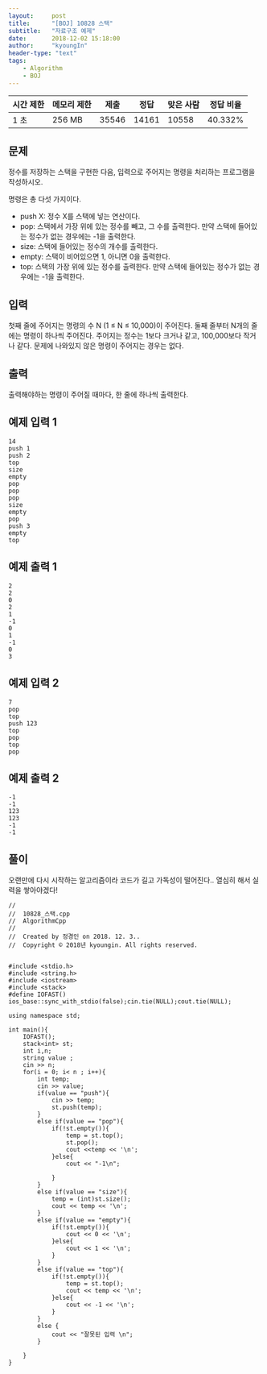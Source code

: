 ```yaml
---
layout:     post
title:      "[BOJ] 10828 스택"
subtitle:   "자료구조 예제"
date:       2018-12-02 15:18:00
author:     "kyoungIn"
header-type: "text"
tags:
    - Algorithm
    - BOJ
---
```



| 시간 제한 | 메모리 제한 | 제출  | 정답  | 맞은 사람 | 정답 비율 |
| --------- | ----------- | ----- | ----- | --------- | --------- |
| 1 초      | 256 MB      | 35546 | 14161 | 10558     | 40.332%   |

## 문제

정수를 저장하는 스택을 구현한 다음, 입력으로 주어지는 명령을 처리하는 프로그램을 작성하시오.

명령은 총 다섯 가지이다.

- push X: 정수 X를 스택에 넣는 연산이다.
- pop: 스택에서 가장 위에 있는 정수를 빼고, 그 수를 출력한다. 만약 스택에 들어있는 정수가 없는 경우에는 -1을 출력한다.
- size: 스택에 들어있는 정수의 개수를 출력한다.
- empty: 스택이 비어있으면 1, 아니면 0을 출력한다.
- top: 스택의 가장 위에 있는 정수를 출력한다. 만약 스택에 들어있는 정수가 없는 경우에는 -1을 출력한다.

## 입력

첫째 줄에 주어지는 명령의 수 N (1 ≤ N ≤ 10,000)이 주어진다. 둘째 줄부터 N개의 줄에는 명령이 하나씩 주어진다. 주어지는 정수는 1보다 크거나 같고, 100,000보다 작거나 같다. 문제에 나와있지 않은 명령이 주어지는 경우는 없다.

## 출력

출력해야하는 명령이 주어질 때마다, 한 줄에 하나씩 출력한다.

## 예제 입력 1

```
14
push 1
push 2
top
size
empty
pop
pop
pop
size
empty
pop
push 3
empty
top
```

## 예제 출력 1

```
2
2
0
2
1
-1
0
1
-1
0
3
```

## 예제 입력 2

```
7
pop
top
push 123
top
pop
top
pop
```

## 예제 출력 2

```
-1
-1
123
123
-1
-1
```



## 풀이

오랜만에 다시 시작하는 알고리즘이라 코드가 길고 가독성이 떨어진다.. 열심히 해서 실력을 쌓아야겠다!

```
//
//  10828_스택.cpp
//  AlgorithmCpp
//
//  Created by 정경인 on 2018. 12. 3..
//  Copyright © 2018년 kyoungin. All rights reserved.


#include <stdio.h>
#include <string.h>
#include <iostream>
#include <stack>
#define IOFAST() ios_base::sync_with_stdio(false);cin.tie(NULL);cout.tie(NULL);

using namespace std;

int main(){
    IOFAST();
    stack<int> st;
    int i,n;
    string value ;
    cin >> n;
    for(i = 0; i< n ; i++){
        int temp;
        cin >> value;
        if(value == "push"){
            cin >> temp;
            st.push(temp);
        }
        else if(value == "pop"){
            if(!st.empty()){
                temp = st.top();
                st.pop();
                cout <<temp << '\n';
            }else{
                cout << "-1\n";
                
            }
        }
        else if(value == "size"){
            temp = (int)st.size();
            cout << temp << '\n';
        }
        else if(value == "empty"){
            if(!st.empty()){
                cout << 0 << '\n';
            }else{
                cout << 1 << '\n';
            }
        }
        else if(value == "top"){
            if(!st.empty()){
                temp = st.top();
                cout << temp << '\n';
            }else{
                cout << -1 << '\n';
            }
        }
        else {
            cout << "잘못된 입력 \n";
        }
        
    }
}

```

